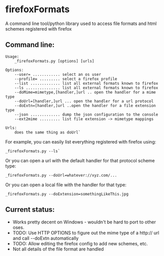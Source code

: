 # firefoxFormats
A command line tool/python library used to access file formats and html schemes registered with firefox

## Command line:

	Usage:
		_firefoxFormats.py [options] [urls]
		
 	Options:
 		--user= ............ select an os user
		--profile= ......... select a firefox profile
		--list ............. list all external formats known to firefox
		--ls ............... list all external formats known to firefox
		--doMime=mimetype,[handler,]url .. open the handler for a mime type
		--doUrl=[handler,]url ... open the handler for a url protocol
		--doExtn=[handler,]url ..open the handler for a file extension type
		--json ............. dump the json configuration to the console
		--ext2mime ......... list file extension -> mimetype mappings
	
	Urls:
		does the same thing as doUrl`
	  
For example, you can easily list everything registered with firefox using:

	_firefoxFormats.py --ls`
	
Or you can open a url with the default handler for that protocol scheme type:

	_firefoxFormats.py --doUrl=whatever://xyz.com/...

Or you can open a local file with the handler for that type:

	_firefoxFormats.py --doExtension=somethingLikeThis.jpg
	
## Current status:

- Works pretty decent on Windows - wouldn't be hard to port to other oses.
- TODO: Use HTTP OPTIONS to figure out the mime type of a http:// url and call --doExtn automatically
- TODO: Allow editing the firefox config to add new schemes, etc.
- Not all details of the file format are handled 
